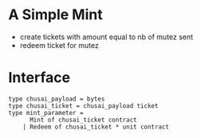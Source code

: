 # A Simple Mint
- create tickets with amount equal to nb of mutez sent
- redeem ticket for mutez

# Interface
```
type chusai_payload = bytes
type chusai_ticket = chusai_payload ticket
type mint_parameter =
      Mint of chusai_ticket contract
    | Redeem of chusai_ticket * unit contract
```
